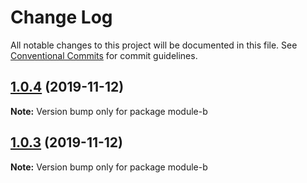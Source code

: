 # Change Log

All notable changes to this project will be documented in this file.
See [Conventional Commits](https://conventionalcommits.org) for commit guidelines.

## [1.0.4](https://github.com/binglingwy/lerna-test-new/compare/v1.0.3...v1.0.4) (2019-11-12)

**Note:** Version bump only for package module-b





## [1.0.3](https://github.com/binglingwy/lerna-test-new/compare/v1.0.2...v1.0.3) (2019-11-12)

**Note:** Version bump only for package module-b
